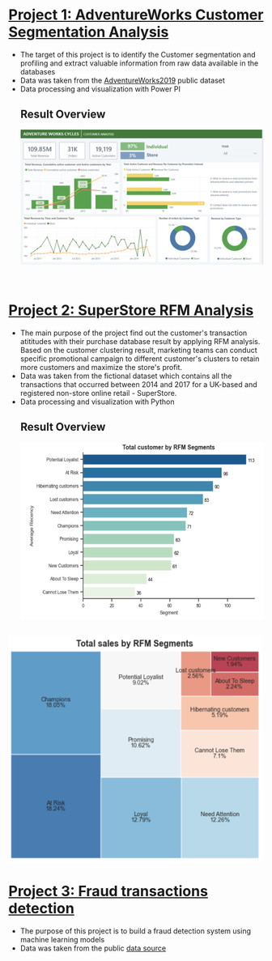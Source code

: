 
# [Project 1: AdventureWorks Customer Segmentation Analysis](https://github.com/nqnga-0502/AventureWorks-CustomerSegmentation)
- The target of this project is to identify the Customer segmentation and profiling and extract valuable information from raw data available in the databases
- Data was taken from the [AdventureWorks2019](https://learn.microsoft.com/en-us/sql/samples/adventureworks-install-configure?view=sql-server-ver16&tabs=ssms) public dataset
- Data processing and visualization with Power PI
  ## Result Overview
  ![](pj2.png) 
<br>

# [Project 2: SuperStore RFM Analysis](https://github.com/nqnga-0502/Superstore-RFM-Analysis)
- The main purpose of the project find out the customer's transaction atititudes with their purchase database result by applying RFM analysis. Based on the customer clustering result, marketing teams can conduct specific promotional campaign to different customer's clusters to retain more customers and maximize the store's profit.
- Data was taken from the fictional dataset which contains all the transactions that occurred between 2014 and 2017 for a UK-based and registered non-store online retail - SuperStore.
- Data processing and visualization with Python
  ## Result Overview
  <img align="center" src="pj4.png" width="500" height="350">
<br>
  <img align="center" src="pj3.png" width="500" height="450">
  
<br>

# [Project 3: Fraud transactions detection](https://github.com/nqnga-0502/Fraud-transactions-detection)
- The purpose of this project is to build a fraud detection system using machine learning models
- Data was taken from the public [data source](https://www.kaggle.com/datasets/dermisfit/fraud-transactions-dataset?select=fraudTrain.csv)

